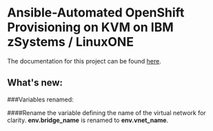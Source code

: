 # Ansible-Automated OpenShift Provisioning on KVM on IBM zSystems / LinuxONE
The documentation for this project can be found [here](https://ibm.github.io/Ansible-OpenShift-Provisioning/).

## What's new:

###Variables renamed:

####Rename the variable defining the name of the virtual network for clarity. **env.bridge_name** is renamed to **env.vnet_name**. 
